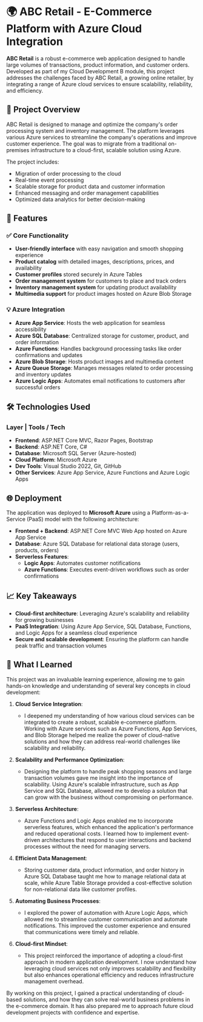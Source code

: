 # 🌍 ABC Retail - E-Commerce Platform with Azure Cloud Integration

**ABC Retail** is a robust e-commerce web application designed to handle large volumes of transactions, product information, and customer orders. Developed as part of my Cloud Development B module, this project addresses the challenges faced by ABC Retail, a growing online retailer, by integrating a range of Azure cloud services to ensure scalability, reliability, and efficiency.

## 🚀 Project Overview
ABC Retail is designed to manage and optimize the company's order processing system and inventory management. The platform leverages various Azure services to streamline the company's operations and improve customer experience. The goal was to migrate from a traditional on-premises infrastructure to a cloud-first, scalable solution using Azure.

The project includes:
- Migration of order processing to the cloud
- Real-time event processing
- Scalable storage for product data and customer information
- Enhanced messaging and order management capabilities
- Optimized data analytics for better decision-making

## 🧩 Features
### ✅ Core Functionality
- **User-friendly interface** with easy navigation and smooth shopping experience
- **Product catalog** with detailed images, descriptions, prices, and availability
- **Customer profiles** stored securely in Azure Tables
- **Order management system** for customers to place and track orders
- **Inventory management system** for updating product availability
- **Multimedia support** for product images hosted on Azure Blob Storage

### 💡 Azure Integration
- **Azure App Service**: Hosts the web application for seamless accessibility
- **Azure SQL Database**: Centralized storage for customer, product, and order information
- **Azure Functions**: Handles background processing tasks like order confirmations and updates
- **Azure Blob Storage**: Hosts product images and multimedia content
- **Azure Queue Storage**: Manages messages related to order processing and inventory updates
- **Azure Logic Apps**: Automates email notifications to customers after successful orders

## 🛠️ Technologies Used
### Layer | Tools / Tech
- **Frontend**: ASP.NET Core MVC, Razor Pages, Bootstrap
- **Backend**: ASP.NET Core, C#
- **Database**: Microsoft SQL Server (Azure-hosted)
- **Cloud Platform**: Microsoft Azure
- **Dev Tools**: Visual Studio 2022, Git, GitHub
- **Other Services**: Azure App Service, Azure Functions and Azure Logic Apps

## 🌐 Deployment
The application was deployed to **Microsoft Azure** using a Platform-as-a-Service (PaaS) model with the following architecture:

- **Frontend + Backend**: ASP.NET Core MVC Web App hosted on Azure App Service
- **Database**: Azure SQL Database for relational data storage (users, products, orders)
- **Serverless Features**:
  - **Logic Apps**: Automates customer notifications
  - **Azure Functions**: Executes event-driven workflows such as order confirmations

## 📈 Key Takeaways
- **Cloud-first architecture**: Leveraging Azure's scalability and reliability for growing businesses
- **PaaS Integration**: Using Azure App Service, SQL Database, Functions, and Logic Apps for a seamless cloud experience
- **Secure and scalable development**: Ensuring the platform can handle peak traffic and transaction volumes

## 🧠 What I Learned

This project was an invaluable learning experience, allowing me to gain hands-on knowledge and understanding of several key concepts in cloud development:

1. **Cloud Service Integration**:
   - I deepened my understanding of how various cloud services can be integrated to create a robust, scalable e-commerce platform. Working with Azure services such as Azure Functions, App Services, and Blob Storage helped me realize the power of cloud-native solutions and how they can address real-world challenges like scalability and reliability.
   
2. **Scalability and Performance Optimization**:
   - Designing the platform to handle peak shopping seasons and large transaction volumes gave me insight into the importance of scalability. Using Azure's scalable infrastructure, such as App Service and SQL Database, allowed me to develop a solution that can grow with the business without compromising on performance.

3. **Serverless Architecture**:
   - Azure Functions and Logic Apps enabled me to incorporate serverless features, which enhanced the application's performance and reduced operational costs. I learned how to implement event-driven architectures that respond to user interactions and backend processes without the need for managing servers.

4. **Efficient Data Management**:
   - Storing customer data, product information, and order history in Azure SQL Database taught me how to manage relational data at scale, while Azure Table Storage provided a cost-effective solution for non-relational data like customer profiles.

5. **Automating Business Processes**:
   - I explored the power of automation with Azure Logic Apps, which allowed me to streamline customer communication and automate notifications. This improved the customer experience and ensured that communications were timely and reliable.

6. **Cloud-first Mindset**:
   - This project reinforced the importance of adopting a cloud-first approach in modern application development. I now understand how leveraging cloud services not only improves scalability and flexibility but also enhances operational efficiency and reduces infrastructure management overhead.

By working on this project, I gained a practical understanding of cloud-based solutions, and how they can solve real-world business problems in the e-commerce domain. It has also prepared me to approach future cloud development projects with confidence and expertise.
